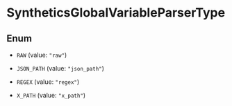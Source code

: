 

# SyntheticsGlobalVariableParserType

## Enum


* `RAW` (value: `"raw"`)

* `JSON_PATH` (value: `"json_path"`)

* `REGEX` (value: `"regex"`)

* `X_PATH` (value: `"x_path"`)



